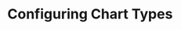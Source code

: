 ﻿<!--
|metadata|
{
    "fileName": "categorychart-configuring-chart-types",
    "controlName": "igCategoryChart",
    "tags": ["API", "CategoryChart", "Axes"]
}
|metadata|
-->

# Configuring Chart Types
